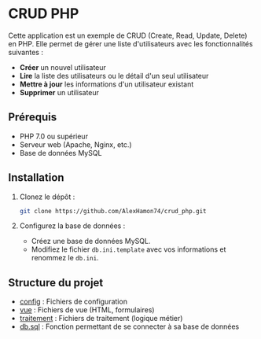 # CRUD PHP 

Cette application est un exemple de CRUD (Create, Read, Update, Delete) en PHP. Elle permet de gérer une liste d'utilisateurs avec les fonctionnalités suivantes :

- **Créer** un nouvel utilisateur
- **Lire** la liste des utilisateurs ou le détail d'un seul utilisateur
- **Mettre à jour** les informations d'un utilisateur existant
- **Supprimer** un utilisateur

## Prérequis

- PHP 7.0 ou supérieur
- Serveur web (Apache, Nginx, etc.)
- Base de données MySQL

## Installation

1. Clonez le dépôt :
    ```bash
    git clone https://github.com/AlexHamon74/crud_php.git
    ```

2. Configurez la base de données :
    - Créez une base de données MySQL.
    - Modifiez le fichier `db.ini.template` avec vos informations et renommez le `db.ini`.

## Structure du projet

- [config]() : Fichiers de configuration
- [vue]() : Fichiers de vue (HTML, formulaires)
- [traitement]() : Fichiers de traitement (logique métier)
- [db.sql]() : Fonction permettant de se connecter à sa base de données